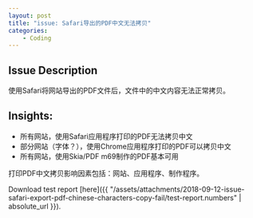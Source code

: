 ```yaml
---
layout: post
title: "issue: Safari导出的PDF中文无法拷贝"
categories:
    - Coding
---
```


## Issue Description

使用Safari将网站导出的PDF文件后，文件中的中文内容无法正常拷贝。

## Insights:

- 所有网站，使用Safari应用程序打印的PDF无法拷贝中文
- 部分网站（字体？），使用Chrome应用程序打印的PDF可以拷贝中文
- 所有网站，使用Skia/PDF m69制作的PDF基本可用

打印PDF中文拷贝影响因素包括：网站、应用程序、制作程序。

Download test report [here]({{ "/assets/attachments/2018-09-12-issue-safari-export-pdf-chinese-characters-copy-fail/test-report.numbers" | absolute_url }}).